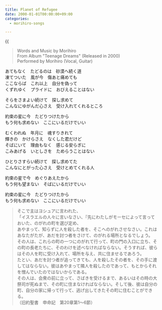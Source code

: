 ```yaml
---
title: Planet of Refugee
date: 2000-01-01T00:00:00+09:00
categories:
  - morihiro-songs

---
```


<!--more-->

{{<audio planet-of-refugee>}}

> Words and Music by Morihiro  
> From Album "Teenage Dreams" (Released in 2000)  
> Performed by Morihiro (Vocal, Guitar)

あてもなく　たどるのは　砂漠へ続く道  
凍てついた　風が今　傷あと痛めても  
ここならば　これ以上　自分を偽って  
くずれゆく　プライドに　おびえることはない

そらをさまよい続けて　探し求めて  
こんなにゆがんだ心さえ　受け入れてくれるところ

約束の星に今　たどりつけたから  
もう何も求めない　ここにいるだけでいい

むくわれぬ　年月に　魂すりきれて  
輝きの　かけらさえ　なくした君だけど  
そばにいて　理由もなく　感じる安らぎに  
こみあげる　いとしさを　ためらうことはない

ひとりさすらい続けて　探し求めてた  
こんなにとがった心さえ　受けとめてくれる人

約束の星で今　めぐりあえたから  
もう何も望まない　そばにいるだけでいい

約束の星に今　たどりつけたから  
もう何も求めない　ここにいるだけでいい

>そこで主はヨシュアに言われた、  
>「イスラエルの人々に言いなさい、『先にわたしがモーセによって言っておいた、のがれの町を選び定め、  
>あやまって、知らずに人を殺した者を、そこへのがれさせなさい。これはあなたがたが、あだを討つ者をさけて、のがれる場所となるでしょう。  
>その人は、これらの町の一つにのがれて行って、町の門の入口に立ち、その町の長老たちに、そのわけを述べなければならない。そうすれば、彼らはその人を町に受け入れて、場所を与え、共に住ませるであろう。  
>たとい、あだを討つ者が追ってきても、人を殺したその者を、その手に渡してはならない。彼はあやまって隣人を殺したのであって、もとからそれを憎んでいたのではないからである。  
>その人は、会衆の前に立って、さばきを受けるまで、あるいはその時の大祭司が死ぬまで、その町に住まなければならない。そして後、彼は自分の町、自分の家に帰って行って、逃げ出してきたその町に住むことができる。  
>（旧約聖書　申命記　第20章第1～6節）